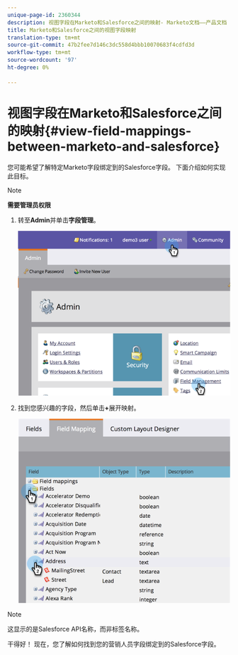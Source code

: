 ```yaml
---
unique-page-id: 2360344
description: 视图字段在Marketo和Salesforce之间的映射- Marketo文档——产品文档
title: Marketo和Salesforce之间的视图字段映射
translation-type: tm+mt
source-git-commit: 47b2fee7d146c3dc558d4bbb10070683f4cdfd3d
workflow-type: tm+mt
source-wordcount: '97'
ht-degree: 0%

---
```



# 视图字段在Marketo和Salesforce之间的映射{#view-field-mappings-between-marketo-and-salesforce}

您可能希望了解特定Marketo字段绑定到的Salesforce字段。 下面介绍如何实现此目标。

>[!NOTE]
>
>**需要管理员权限**

1. 转至&#x200B;**Admin**&#x200B;并单击&#x200B;**字段管理**。

   ![](assets/image2014-9-19-9-3a54-3a26.png)

1. 找到您感兴趣的字段，然后单击&#x200B;**+**&#x200B;展开映射。

   ![](assets/image2014-9-19-9-3a54-3a34.png)

>[!NOTE]
>
>这显示的是Salesforce API名称，而非标签名称。

干得好！ 现在，您了解如何找到您的营销人员字段绑定到的Salesforce字段。